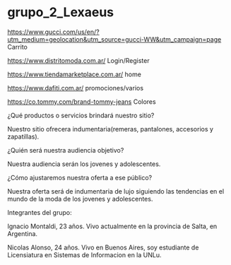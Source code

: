 # grupo_2_Lexaeus

https://www.gucci.com/us/en/?utm_medium=geolocation&utm_source=gucci-WW&utm_campaign=page
Carrito

https://www.distritomoda.com.ar/
Login/Register

https://www.tiendamarketplace.com.ar/
home

https://www.dafiti.com.ar/
promociones/varios

https://co.tommy.com/brand-tommy-jeans
Colores


¿Qué productos o servicios brindará nuestro sitio?

Nuestro sitio ofrecera indumentaria(remeras, pantalones, accesorios y zapatillas).

¿Quién será nuestra audiencia objetivo? 

Nuestra audiencia serán los jovenes y adolescentes.

¿Cómo ajustaremos nuestra oferta a ese público?

Nuestra oferta será de indumentaria de lujo siguiendo las tendencias en el mundo de la moda de los jovenes y adolescentes.

Integrantes del grupo:

Ignacio Montaldi, 23 años. Vivo actualmente en la provincia de Salta, en Argentina.

Nicolas Alonso, 24 años. Vivo en Buenos Aires, soy estudiante de Licensiatura en Sistemas de Informacion en la UNLu.
